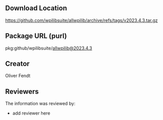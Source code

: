 ## Download Location

https://github.com/wpilibsuite/allwpilib/archive/refs/tags/v2023.4.3.tar.gz

## Package URL (purl)

pkg:github/wpilibsuite/allwpilib@2023.4.3

## Creator

Oliver Fendt

## Reviewers

The information was reviewed by:

* add reviewer here
